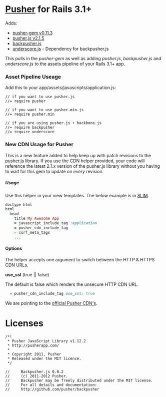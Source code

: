 [Pusher](https://pusher.com) for Rails 3.1+
=====================

Adds:
- [pusher-gem v0.11.3](https://github.com/pusher/pusher-gem/)
- [pusher.js v2.1.5](https://github.com/pusher/pusher-js/)
- [backpusher.js](https://github.com/pusher/backpusher)
- [underscore.js](http://underscorejs.org/) - Dependency for backpusher.js

This pulls in the *pusher-gem* as well as adding *pusher.js*, *backpusher.js* and *underscore.js* to the assets pipeline of your Rails 3.1+ app.

### Asset Pipeline Useage

Add this to your app/assets/javascripts/application.js:

    // if you want to use pusher.js
    //= require pusher

    // if you want to use pusher.min.js
    //= require pusher.min

    // if you are using pusher.js + backbone.js
    //= require backpusher
    //= require underscore

### New CDN Usage for Pusher

This is a new feature added to help keep up with patch revisions to the pusher.js library.  If you use the CDN helper provided,
your code will reference the latest 2.1.x version of the pusher.js library without you having to wait for this gem to update
on *every* revision.

##### Usage

Use this helper in your view templates.  The below example is in [SLIM](http://slim-lang.com/).

```ruby
doctype html
html
  head
    title My Awesome App
    = javascript_include_tag :application
    = pusher_cdn_include_tag
    = csrf_meta_tags
    ...
```

#### Options

The helper accepts one argument to switch between the HTTP & HTTPS CDN URLs.

**use_ssl** (true || false)

The default is false which renders the unsecure HTTP CDN URL.

```ruby
  = pusher_cdn_include_tag use_ssl: true
```

We are pointing to the [official Pusher CDN's](http://pusher.com/docs/client_libraries#js).

Licenses
========

    /*!
     * Pusher JavaScript Library v1.12.2
     * http://pusherapp.com/
     *
     * Copyright 2011, Pusher
     * Released under the MIT licence.
     */

    //     Backpusher.js 0.0.2
    //     (c) 2011-2012 Pusher.
    //     Backpusher may be freely distributed under the MIT license.
    //     For all details and documentation:
    //     http://github.com/pusher/backpusher
